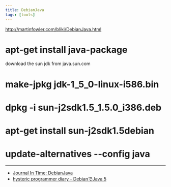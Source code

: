 ```yaml
---
title: DebianJava
tags: [tools]
---
```


http://martinfowler.com/bliki/DebianJava.html

 # apt-get install java-package
 download the sun jdk from java.sun.com
 # make-jpkg jdk-1_5_0-linux-i586.bin
 # dpkg -i sun-j2sdk1.5_1.5.0_i386.deb
 # apt-get install sun-j2sdk1.5debian
 # update-alternatives --config java

----

* [Journal In Time: DebianJava](http://shugo.net/jit/20041002.html#p01)
* [hysteric programmer diary - DebianでJava 5](http://www.sgtpepper.net/hyspro/diary/20041005.html#p01)
